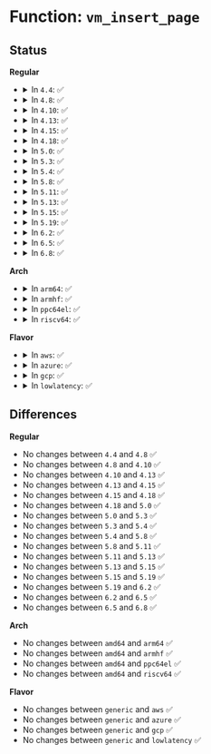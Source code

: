 # Function: <code>vm_insert_page</code>

## Status
<b>Regular</b>
<ul>
<li>
<details>
<summary>In <code>4.4</code>: ✅</summary>

```c
int vm_insert_page(struct vm_area_struct *vma, long unsigned int addr, struct page *page);
```

**Collision:** Unique Global

**Inline:** No

**Transformation:** False

**Instances:**

```
In mm/memory.c (ffffffff811c1900)
Location: mm/memory.c:1503
Inline: False
Direct callers:
  - mm/vmalloc.c:remap_vmalloc_range_partial
  - net/netlink/af_netlink.c:netlink_mmap
  - net/packet/af_packet.c:packet_mmap
  - net/packet/af_packet.c:packet_mmap
```
**Symbols:**

```
ffffffff811c1900-ffffffff811c1ad2: vm_insert_page (STB_GLOBAL)
```
</details>
</li>
<li>
<details>
<summary>In <code>4.8</code>: ✅</summary>

```c
int vm_insert_page(struct vm_area_struct *vma, long unsigned int addr, struct page *page);
```

**Collision:** Unique Global

**Inline:** No

**Transformation:** False

**Instances:**

```
In mm/memory.c (ffffffff811dd3d0)
Location: mm/memory.c:1536
Inline: False
Direct callers:
  - mm/vmalloc.c:remap_vmalloc_range_partial
  - net/packet/af_packet.c:packet_mmap
  - net/packet/af_packet.c:packet_mmap
```
**Symbols:**

```
ffffffff811dd3d0-ffffffff811dd5dd: vm_insert_page (STB_GLOBAL)
```
</details>
</li>
<li>
<details>
<summary>In <code>4.10</code>: ✅</summary>

```c
int vm_insert_page(struct vm_area_struct *vma, long unsigned int addr, struct page *page);
```

**Collision:** Unique Global

**Inline:** No

**Transformation:** False

**Instances:**

```
In mm/memory.c (ffffffff811ecec0)
Location: mm/memory.c:1532
Inline: False
Direct callers:
  - mm/vmalloc.c:remap_vmalloc_range_partial
  - net/packet/af_packet.c:packet_mmap
  - net/packet/af_packet.c:packet_mmap
```
**Symbols:**

```
ffffffff811ecec0-ffffffff811ed0ca: vm_insert_page (STB_GLOBAL)
```
</details>
</li>
<li>
<details>
<summary>In <code>4.13</code>: ✅</summary>

```c
int vm_insert_page(struct vm_area_struct *vma, long unsigned int addr, struct page *page);
```

**Collision:** Unique Global

**Inline:** No

**Transformation:** False

**Instances:**

```
In mm/memory.c (ffffffff811f7e00)
Location: mm/memory.c:1662
Inline: False
Direct callers:
  - mm/vmalloc.c:remap_vmalloc_range_partial
  - net/packet/af_packet.c:packet_mmap
```
**Symbols:**

```
ffffffff811f7e00-ffffffff811f7fe3: vm_insert_page (STB_GLOBAL)
```
</details>
</li>
<li>
<details>
<summary>In <code>4.15</code>: ✅</summary>

```c
int vm_insert_page(struct vm_area_struct *vma, long unsigned int addr, struct page *page);
```

**Collision:** Unique Global

**Inline:** No

**Transformation:** False

**Instances:**

```
In mm/memory.c (ffffffff8120ff70)
Location: mm/memory.c:1765
Inline: False
Direct callers:
  - mm/vmalloc.c:remap_vmalloc_range_partial
  - net/packet/af_packet.c:packet_mmap
```
**Symbols:**

```
ffffffff8120ff70-ffffffff81210153: vm_insert_page (STB_GLOBAL)
```
</details>
</li>
<li>
<details>
<summary>In <code>4.18</code>: ✅</summary>

```c
int vm_insert_page(struct vm_area_struct *vma, long unsigned int addr, struct page *page);
```

**Collision:** Unique Global

**Inline:** No

**Transformation:** False

**Instances:**

```
In mm/memory.c (ffffffff8122f640)
Location: mm/memory.c:1776
Inline: False
Direct callers:
  - mm/vmalloc.c:remap_vmalloc_range_partial
  - net/packet/af_packet.c:packet_mmap
  - net/packet/af_packet.c:packet_mmap
```
**Symbols:**

```
ffffffff8122f640-ffffffff8122f837: vm_insert_page (STB_GLOBAL)
```
</details>
</li>
<li>
<details>
<summary>In <code>5.0</code>: ✅</summary>

```c
int vm_insert_page(struct vm_area_struct *vma, long unsigned int addr, struct page *page);
```

**Collision:** Unique Global

**Inline:** No

**Transformation:** False

**Instances:**

```
In mm/memory.c (ffffffff81244030)
Location: mm/memory.c:1508
Inline: False
Direct callers:
  - mm/vmalloc.c:remap_vmalloc_range_partial
  - net/packet/af_packet.c:packet_mmap
  - net/packet/af_packet.c:packet_mmap
```
**Symbols:**

```
ffffffff81244030-ffffffff81244229: vm_insert_page (STB_GLOBAL)
```
</details>
</li>
<li>
<details>
<summary>In <code>5.3</code>: ✅</summary>

```c
int vm_insert_page(struct vm_area_struct *vma, long unsigned int addr, struct page *page);
```

**Collision:** Unique Global

**Inline:** No

**Transformation:** False

**Instances:**

```
In mm/memory.c (ffffffff81255ec0)
Location: mm/memory.c:1480
Inline: False
Direct callers:
  - mm/memory.c:__vm_map_pages
  - mm/vmalloc.c:remap_vmalloc_range_partial
  - net/packet/af_packet.c:packet_mmap
  - net/packet/af_packet.c:packet_mmap
```
**Symbols:**

```
ffffffff81255ec0-ffffffff812560f2: vm_insert_page (STB_GLOBAL)
```
</details>
</li>
<li>
<details>
<summary>In <code>5.4</code>: ✅</summary>

```c
int vm_insert_page(struct vm_area_struct *vma, long unsigned int addr, struct page *page);
```

**Collision:** Unique Global

**Inline:** No

**Transformation:** False

**Instances:**

```
In mm/memory.c (ffffffff81264450)
Location: mm/memory.c:1485
Inline: False
Direct callers:
  - mm/memory.c:__vm_map_pages
  - mm/vmalloc.c:remap_vmalloc_range_partial
  - net/packet/af_packet.c:packet_mmap
  - net/packet/af_packet.c:packet_mmap
```
**Symbols:**

```
ffffffff81264450-ffffffff81264682: vm_insert_page (STB_GLOBAL)
```
</details>
</li>
<li>
<details>
<summary>In <code>5.8</code>: ✅</summary>

```c
int vm_insert_page(struct vm_area_struct *vma, long unsigned int addr, struct page *page);
```

**Collision:** Unique Global

**Inline:** No

**Transformation:** False

**Instances:**

```
In mm/memory.c (ffffffff81293040)
Location: mm/memory.c:1648
Inline: False
Direct callers:
  - mm/memory.c:__vm_map_pages
  - mm/memory.c:vm_insert_pages
  - mm/vmalloc.c:remap_vmalloc_range_partial
  - net/packet/af_packet.c:packet_mmap
  - net/packet/af_packet.c:packet_mmap
```
**Symbols:**

```
ffffffff81293040-ffffffff812930d4: vm_insert_page (STB_GLOBAL)
```
</details>
</li>
<li>
<details>
<summary>In <code>5.11</code>: ✅</summary>

```c
int vm_insert_page(struct vm_area_struct *vma, long unsigned int addr, struct page *page);
```

**Collision:** Unique Global

**Inline:** No

**Transformation:** False

**Instances:**

```
In mm/memory.c (ffffffff8129d8d0)
Location: mm/memory.c:1822
Inline: False
Direct callers:
  - mm/memory.c:__vm_map_pages
  - mm/memory.c:vm_insert_pages
  - mm/vmalloc.c:remap_vmalloc_range_partial
  - net/packet/af_packet.c:packet_mmap
  - net/packet/af_packet.c:packet_mmap
```
**Symbols:**

```
ffffffff8129d8d0-ffffffff8129d9a8: vm_insert_page (STB_GLOBAL)
```
</details>
</li>
<li>
<details>
<summary>In <code>5.13</code>: ✅</summary>

```c
int vm_insert_page(struct vm_area_struct *vma, long unsigned int addr, struct page *page);
```

**Collision:** Unique Global

**Inline:** No

**Transformation:** False

**Instances:**

```
In mm/memory.c (ffffffff812a2d80)
Location: mm/memory.c:1840
Inline: False
Direct callers:
  - mm/memory.c:__vm_map_pages
  - mm/memory.c:vm_insert_pages
  - mm/vmalloc.c:remap_vmalloc_range_partial
  - net/packet/af_packet.c:packet_mmap
  - net/packet/af_packet.c:packet_mmap
```
**Symbols:**

```
ffffffff812a2d80-ffffffff812a2f74: vm_insert_page (STB_GLOBAL)
```
</details>
</li>
<li>
<details>
<summary>In <code>5.15</code>: ✅</summary>

```c
int vm_insert_page(struct vm_area_struct *vma, long unsigned int addr, struct page *page);
```

**Collision:** Unique Global

**Inline:** No

**Transformation:** False

**Instances:**

```
In mm/memory.c (ffffffff812e61f0)
Location: mm/memory.c:1935
Inline: False
Direct callers:
  - mm/memory.c:__vm_map_pages
  - mm/vmalloc.c:remap_vmalloc_range_partial
  - net/packet/af_packet.c:packet_mmap
  - net/packet/af_packet.c:packet_mmap
```
**Symbols:**

```
ffffffff812e61f0-ffffffff812e6349: vm_insert_page (STB_GLOBAL)
```
</details>
</li>
<li>
<details>
<summary>In <code>5.19</code>: ✅</summary>

```c
int vm_insert_page(struct vm_area_struct *vma, long unsigned int addr, struct page *page);
```

**Collision:** Unique Global

**Inline:** No

**Transformation:** False

**Instances:**

```
In mm/memory.c (ffffffff81345170)
Location: mm/memory.c:2028
Inline: False
Direct callers:
  - mm/memory.c:__vm_map_pages
  - mm/vmalloc.c:remap_vmalloc_range_partial
  - net/packet/af_packet.c:packet_mmap
  - net/packet/af_packet.c:packet_mmap
```
**Symbols:**

```
ffffffff81345170-ffffffff813452e2: vm_insert_page (STB_GLOBAL)
```
</details>
</li>
<li>
<details>
<summary>In <code>6.2</code>: ✅</summary>

```c
int vm_insert_page(struct vm_area_struct *vma, long unsigned int addr, struct page *page);
```

**Collision:** Unique Global

**Inline:** No

**Transformation:** False

**Instances:**

```
In mm/memory.c (ffffffff813bd3d0)
Location: mm/memory.c:1999
Inline: False
Direct callers:
  - mm/memory.c:__vm_map_pages
  - mm/vmalloc.c:remap_vmalloc_range_partial
  - drivers/pci/p2pdma.c:p2pmem_alloc_mmap
  - net/packet/af_packet.c:packet_mmap
  - net/packet/af_packet.c:packet_mmap
```
**Symbols:**

```
ffffffff813bd3d0-ffffffff813bd548: vm_insert_page (STB_GLOBAL)
```
</details>
</li>
<li>
<details>
<summary>In <code>6.5</code>: ✅</summary>

```c
int vm_insert_page(struct vm_area_struct *vma, long unsigned int addr, struct page *page);
```

**Collision:** Unique Global

**Inline:** No

**Transformation:** False

**Instances:**

```
In mm/memory.c (ffffffff813f2080)
Location: mm/memory.c:2019
Inline: False
Direct callers:
  - mm/memory.c:__vm_map_pages
  - mm/vmalloc.c:remap_vmalloc_range_partial
  - drivers/pci/p2pdma.c:p2pmem_alloc_mmap
  - net/packet/af_packet.c:packet_mmap
  - net/packet/af_packet.c:packet_mmap
```
**Symbols:**

```
ffffffff813f2080-ffffffff813f2220: vm_insert_page (STB_GLOBAL)
```
</details>
</li>
<li>
<details>
<summary>In <code>6.8</code>: ✅</summary>

```c
int vm_insert_page(struct vm_area_struct *vma, long unsigned int addr, struct page *page);
```

**Collision:** Unique Global

**Inline:** No

**Transformation:** False

**Instances:**

```
In mm/memory.c (ffffffff8141cd00)
Location: mm/memory.c:2042
Inline: False
Direct callers:
  - mm/memory.c:__vm_map_pages
  - mm/vmalloc.c:remap_vmalloc_range_partial
  - drivers/pci/p2pdma.c:p2pmem_alloc_mmap
  - net/packet/af_packet.c:packet_mmap
  - net/packet/af_packet.c:packet_mmap
```
**Symbols:**

```
ffffffff8141cd00-ffffffff8141cea1: vm_insert_page (STB_GLOBAL)
```
</details>
</li>
</ul>
<b>Arch</b>
<ul>
<li>
<details>
<summary>In <code>arm64</code>: ✅</summary>

```c
int vm_insert_page(struct vm_area_struct *vma, long unsigned int addr, struct page *page);
```

**Collision:** Unique Global

**Inline:** No

**Transformation:** False

**Instances:**

```
In mm/memory.c (ffff8000102fb140)
Location: mm/memory.c:1485
Inline: False
Direct callers:
  - mm/memory.c:__vm_map_pages
  - mm/vmalloc.c:remap_vmalloc_range_partial
  - net/packet/af_packet.c:packet_mmap
  - net/packet/af_packet.c:packet_mmap
```
**Symbols:**

```
ffff8000102fb140-ffff8000102fb3b4: vm_insert_page (STB_GLOBAL)
```
</details>
</li>
<li>
<details>
<summary>In <code>armhf</code>: ✅</summary>

```c
int vm_insert_page(struct vm_area_struct *vma, long unsigned int addr, struct page *page);
```

**Collision:** Unique Global

**Inline:** No

**Transformation:** False

**Instances:**

```
In mm/memory.c (c0519bb4)
Location: mm/memory.c:1485
Inline: False
Direct callers:
  - mm/memory.c:__vm_map_pages
  - mm/vmalloc.c:remap_vmalloc_range_partial
  - net/packet/af_packet.c:packet_mmap
```
**Symbols:**

```
c0519bb4-c0519c6c: vm_insert_page (STB_GLOBAL)
```
</details>
</li>
<li>
<details>
<summary>In <code>ppc64el</code>: ✅</summary>

```c
int vm_insert_page(struct vm_area_struct *vma, long unsigned int addr, struct page *page);
```

**Collision:** Unique Global

**Inline:** No

**Transformation:** False

**Instances:**

```
In mm/memory.c (c0000000003c5e80)
Location: mm/memory.c:1485
Inline: False
Direct callers:
  - mm/memory.c:__vm_map_pages
  - mm/vmalloc.c:remap_vmalloc_range_partial
  - net/packet/af_packet.c:packet_mmap
  - net/packet/af_packet.c:packet_mmap
```
**Symbols:**

```
c0000000003c5e80-c0000000003c626c: vm_insert_page (STB_GLOBAL)
```
</details>
</li>
<li>
<details>
<summary>In <code>riscv64</code>: ✅</summary>

```c
int vm_insert_page(struct vm_area_struct *vma, long unsigned int addr, struct page *page);
```

**Collision:** Unique Global

**Inline:** No

**Transformation:** False

**Instances:**

```
In mm/memory.c (ffffffe00020a918)
Location: mm/memory.c:1485
Inline: False
Direct callers:
  - mm/memory.c:__vm_map_pages
  - mm/vmalloc.c:remap_vmalloc_range_partial
  - net/packet/af_packet.c:packet_mmap
  - net/packet/af_packet.c:packet_mmap
```
**Symbols:**

```
ffffffe00020a918-ffffffe00020ab1e: vm_insert_page (STB_GLOBAL)
```
</details>
</li>
</ul>
<b>Flavor</b>
<ul>
<li>
<details>
<summary>In <code>aws</code>: ✅</summary>

```c
int vm_insert_page(struct vm_area_struct *vma, long unsigned int addr, struct page *page);
```

**Collision:** Unique Global

**Inline:** No

**Transformation:** False

**Instances:**

```
In mm/memory.c (ffffffff8125caa0)
Location: mm/memory.c:1485
Inline: False
Direct callers:
  - mm/memory.c:__vm_map_pages
  - mm/vmalloc.c:remap_vmalloc_range_partial
  - net/packet/af_packet.c:packet_mmap
  - net/packet/af_packet.c:packet_mmap
```
**Symbols:**

```
ffffffff8125caa0-ffffffff8125ccd2: vm_insert_page (STB_GLOBAL)
```
</details>
</li>
<li>
<details>
<summary>In <code>azure</code>: ✅</summary>

```c
int vm_insert_page(struct vm_area_struct *vma, long unsigned int addr, struct page *page);
```

**Collision:** Unique Global

**Inline:** No

**Transformation:** False

**Instances:**

```
In mm/memory.c (ffffffff8124ef80)
Location: mm/memory.c:1485
Inline: False
Direct callers:
  - mm/memory.c:__vm_map_pages
  - mm/vmalloc.c:remap_vmalloc_range_partial
  - net/packet/af_packet.c:packet_mmap
  - net/packet/af_packet.c:packet_mmap
```
**Symbols:**

```
ffffffff8124ef80-ffffffff8124f193: vm_insert_page (STB_GLOBAL)
```
</details>
</li>
<li>
<details>
<summary>In <code>gcp</code>: ✅</summary>

```c
int vm_insert_page(struct vm_area_struct *vma, long unsigned int addr, struct page *page);
```

**Collision:** Unique Global

**Inline:** No

**Transformation:** False

**Instances:**

```
In mm/memory.c (ffffffff8125a840)
Location: mm/memory.c:1485
Inline: False
Direct callers:
  - mm/memory.c:__vm_map_pages
  - mm/vmalloc.c:remap_vmalloc_range_partial
  - net/packet/af_packet.c:packet_mmap
  - net/packet/af_packet.c:packet_mmap
```
**Symbols:**

```
ffffffff8125a840-ffffffff8125aa72: vm_insert_page (STB_GLOBAL)
```
</details>
</li>
<li>
<details>
<summary>In <code>lowlatency</code>: ✅</summary>

```c
int vm_insert_page(struct vm_area_struct *vma, long unsigned int addr, struct page *page);
```

**Collision:** Unique Global

**Inline:** No

**Transformation:** False

**Instances:**

```
In mm/memory.c (ffffffff8126a220)
Location: mm/memory.c:1485
Inline: False
Direct callers:
  - mm/memory.c:__vm_map_pages
  - mm/vmalloc.c:remap_vmalloc_range_partial
  - net/packet/af_packet.c:packet_mmap
  - net/packet/af_packet.c:packet_mmap
```
**Symbols:**

```
ffffffff8126a220-ffffffff8126a44b: vm_insert_page (STB_GLOBAL)
```
</details>
</li>
</ul>

## Differences
<b>Regular</b>
<ul>
<li>
No changes between <code>4.4</code> and <code>4.8</code> ✅
</li>
<li>
No changes between <code>4.8</code> and <code>4.10</code> ✅
</li>
<li>
No changes between <code>4.10</code> and <code>4.13</code> ✅
</li>
<li>
No changes between <code>4.13</code> and <code>4.15</code> ✅
</li>
<li>
No changes between <code>4.15</code> and <code>4.18</code> ✅
</li>
<li>
No changes between <code>4.18</code> and <code>5.0</code> ✅
</li>
<li>
No changes between <code>5.0</code> and <code>5.3</code> ✅
</li>
<li>
No changes between <code>5.3</code> and <code>5.4</code> ✅
</li>
<li>
No changes between <code>5.4</code> and <code>5.8</code> ✅
</li>
<li>
No changes between <code>5.8</code> and <code>5.11</code> ✅
</li>
<li>
No changes between <code>5.11</code> and <code>5.13</code> ✅
</li>
<li>
No changes between <code>5.13</code> and <code>5.15</code> ✅
</li>
<li>
No changes between <code>5.15</code> and <code>5.19</code> ✅
</li>
<li>
No changes between <code>5.19</code> and <code>6.2</code> ✅
</li>
<li>
No changes between <code>6.2</code> and <code>6.5</code> ✅
</li>
<li>
No changes between <code>6.5</code> and <code>6.8</code> ✅
</li>
</ul>
<b>Arch</b>
<ul>
<li>
No changes between <code>amd64</code> and <code>arm64</code> ✅
</li>
<li>
No changes between <code>amd64</code> and <code>armhf</code> ✅
</li>
<li>
No changes between <code>amd64</code> and <code>ppc64el</code> ✅
</li>
<li>
No changes between <code>amd64</code> and <code>riscv64</code> ✅
</li>
</ul>
<b>Flavor</b>
<ul>
<li>
No changes between <code>generic</code> and <code>aws</code> ✅
</li>
<li>
No changes between <code>generic</code> and <code>azure</code> ✅
</li>
<li>
No changes between <code>generic</code> and <code>gcp</code> ✅
</li>
<li>
No changes between <code>generic</code> and <code>lowlatency</code> ✅
</li>
</ul>
